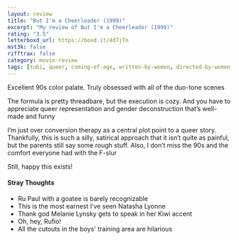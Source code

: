 ```yaml
---
layout: review
title: "But I'm a Cheerleader (1999)"
excerpt: "My review of But I'm a Cheerleader (1999)"
rating: "3.5"
letterboxd_url: https://boxd.it/4d7jTn
mst3k: false
rifftrax: false
category: movie-review
tags: [tubi, queer, coming-of-age, written-by-women, directed-by-women, good-for-her, solidarity]
---
```


Excellent 90s color palate. Truly obsessed with all of the duo-tone scenes

The formula is pretty threadbare, but the execution is cozy. And you have to appreciate queer representation and gender deconstruction that’s well-made and funny

I’m just over conversion therapy as a central plot point to a queer story. Thankfully, this is such a silly, satirical approach that it isn’t quite as painful, but the parents still say some rough stuff. Also, I don’t miss the 90s and the comfort everyone had with the F-slur

Still, happy this exists!

#### Stray Thoughts

- Ru Paul with a goatee is barely recognizable
- This is the most earnest I’ve seen Natasha Lyonne
- Thank god Melanie Lynsky gets to speak in her Kiwi accent
- Oh, hey, Rufio!
- All the cutouts in the boys' training area are hilarious
